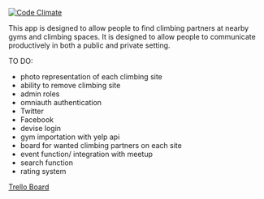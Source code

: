 [![Code Climate](https://codeclimate.com/github/hzab/climbing/badges/gpa.svg)](https://codeclimate.com/github/hzab/climbing)


This app is designed to allow people to find climbing partners at nearby gyms and climbing spaces. It is designed to allow people to communicate productively in both a public and private setting.


TO DO:

* photo representation of each climbing site
* ability to remove climbing site
* admin roles
* omniauth authentication
 * Twitter
 * Facebook
 * devise login
* gym importation with yelp api
* board for wanted climbing partners on each site
* event function/ integration with meetup
* search function
* rating system

[Trello Board](https://trello.com/b/MQD1DWA1/climbing-sites)

